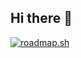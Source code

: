 ## Hi there 👋
[![roadmap.sh](https://roadmap.sh/card/tall/6777f82570129741a807cc83?variant=dark)](https://roadmap.sh)
